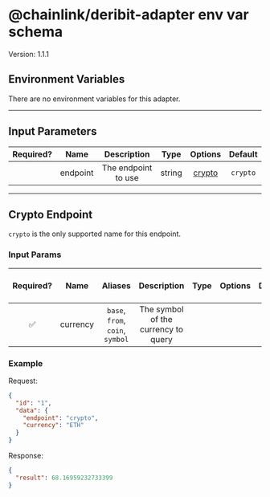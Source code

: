 # @chainlink/deribit-adapter env var schema

Version: 1.1.1

## Environment Variables

There are no environment variables for this adapter.

---

## Input Parameters

| Required? |   Name   |     Description     |  Type  |          Options           | Default  |
| :-------: | :------: | :-----------------: | :----: | :------------------------: | :------: |
|           | endpoint | The endpoint to use | string | [crypto](#crypto-endpoint) | `crypto` |

---

## Crypto Endpoint

`crypto` is the only supported name for this endpoint.

### Input Params

| Required? |   Name   |             Aliases              |             Description             | Type | Options | Default | Depends On | Not Valid With |
| :-------: | :------: | :------------------------------: | :---------------------------------: | :--: | :-----: | :-----: | :--------: | :------------: |
|    ✅     | currency | `base`, `from`, `coin`, `symbol` | The symbol of the currency to query |      |         |         |            |                |

### Example

Request:

```json
{
  "id": "1",
  "data": {
    "endpoint": "crypto",
    "currency": "ETH"
  }
}
```

Response:

```json
{
  "result": 68.16959232733399
}
```
